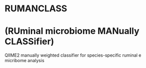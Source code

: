 # RUMANCLASS 
# (RUminal microbiome MANually CLASSifier)

QIIME2 manually weighted classifier for species-specific ruminal e micribome analysis

